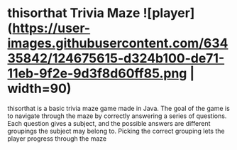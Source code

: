 # thisorthat Trivia Maze ![player](https://user-images.githubusercontent.com/63435842/124675615-d324b100-de71-11eb-9f2e-9d3f8d60ff85.png | width=90)
thisorthat is a basic trivia maze game made in Java. The goal of the game is to navigate through the maze by correctly answering a series of questions. Each question gives a subject, and the possible answers are different groupings the subject may belong to. Picking the correct grouping lets the player progress through the maze
